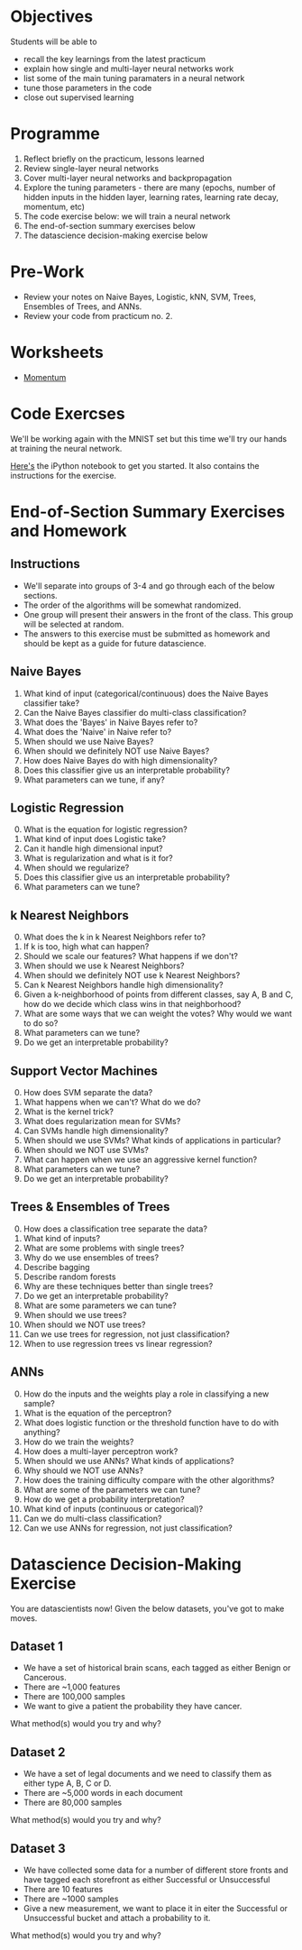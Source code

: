 # Objectives
Students will be able to
- recall the key learnings from the latest practicum
- explain how single and multi-layer neural networks work
- list some of the main tuning paramaters in a neural network
- tune those parameters in the code
- close out supervised learning

# Programme
1. Reflect briefly on the practicum, lessons learned
2. Review single-layer neural networks
3. Cover multi-layer neural networks and backpropagation
4. Explore the tuning parameters - there are many (epochs, number of hidden inputs in the hidden layer, learning rates, learning rate decay, momentum, etc)
5. The code exercise below: we will train a neural network
6. The end-of-section summary exercises below
7. The datascience decision-making exercise below

# Pre-Work
- Review your notes on Naive Bayes, Logistic, kNN, SVM, Trees, Ensembles of Trees, and ANNs.
- Review your code from practicum no. 2.

# Worksheets
- [Momentum](https://s3-us-west-2.amazonaws.com/ga-dat-2015-suneel/worksheets/ANNs_ctd/ANN_ctd_wksht_1.pdf)

# Code Exercses
We'll be working again with the MNIST set but this time we'll try our hands at training the neural network.

[Here's](http://nbviewer.ipython.org/gist/suneel0101/8e26f317b5ecc0f012b9) the iPython notebook to get you started. It also contains the instructions for the exercise.

# End-of-Section Summary Exercises and Homework
## Instructions
- We'll separate into groups of 3-4 and go through each of the below sections.
- The order of the algorithms will be somewhat randomized.
- One group will present their answers in the front of the class. This group will be selected at random.
- The answers to this exercise must be submitted as homework and should be kept as a guide for future datascience.

## Naive Bayes
1. What kind of input (categorical/continuous) does the Naive Bayes classifier take?
2. Can the Naive Bayes classifier do multi-class classification?
3. What does the 'Bayes' in Naive Bayes refer to?
4. What does the 'Naive' in Naive refer to?
5. When should we use Naive Bayes?
6. When should we definitely NOT use Naive Bayes?
7. How does Naive Bayes do with high dimensionality?
8. Does this classifier give us an interpretable probability?
9. What parameters can we tune, if any?

## Logistic Regression
0. What is the equation for logistic regression?
1. What kind of input does Logistic take?
2. Can it handle high dimensional input?
3. What is regularization and what is it for?
4. When should we regularize?
6. Does this classifier give us an interpretable probability?
7. What parameters can we tune?

## k Nearest Neighbors
0. What does the k in k Nearest Neighbors refer to?
1. If k is too, high what can happen?
2. Should we scale our features? What happens if we don't?
3. When should we use k Nearest Neighbors?
4. When should we definitely NOT use k Nearest Neighbors?
5. Can k Nearest Neighbors handle high dimensionality?
6. Given a k-neighborhood of points from different classes, say A, B and C, how do we decide which class wins in that neighborhood?
7. What are some ways that we can weight the votes? Why would we want to do so?
8. What parameters can we tune?
9. Do we get an interpretable probability?

## Support Vector Machines
0. How does SVM separate the data?
1. What happens when we can't? What do we do?
2. What is the kernel trick?
3. What does regularization mean for SVMs?
4. Can SVMs handle high dimensionality?
5. When should we use SVMs? What kinds of applications in particular?
6. When should we NOT use SVMs?
7. What can happen when we use an aggressive kernel function?
8. What parameters can we tune?
9. Do we get an interpretable probability?

##  Trees & Ensembles of Trees
0. How does a classification tree separate the data?
1. What kind of inputs?
1. What are some problems with single trees?
2. Why do we use ensembles of trees?
3. Describe bagging
4. Describe random forests
5. Why are these techniques better than single trees?
6. Do we get an interpretable probability?
7. What are some parameters we can tune?
8. When should we use trees?
9. When should we NOT use trees?
10. Can we use trees for regression, not just classification?
11. When to use regression trees vs linear regression?

## ANNs
0. How do the inputs and the weights play a role in classifying a new sample?
1. What is the equation of the perceptron?
1. What does logistic function or the threshold function have to do with anything?
1. How do we train the weights?
2. How does a multi-layer perceptron work?
3. When should we use ANNs? What kinds of applications?
4. Why should we NOT use ANNs?
5. How does the training difficulty compare with the other algorithms?
6. What are some of the parameters we can tune?
7. How do we get a probability interpretation?
8. What kind of inputs (continuous or categorical)?
8. Can we do multi-class classification?
9. Can we use ANNs for regression, not just classification?

# Datascience Decision-Making Exercise
You are datascientists now! Given the below datasets, you've got to make moves.

## Dataset 1
- We have a set of historical brain scans, each tagged as either Benign or Cancerous.
- There are ~1,000 features
- There are 100,000 samples
- We want to give a patient the probability they have cancer.

What method(s) would you try and why?

## Dataset 2
- We have a set of legal documents and we need to classify them as either type A, B, C or D.
- There are ~5,000 words in each document
- There are 80,000 samples

What method(s) would you try and why?

## Dataset 3
- We have collected some data for a number of different store fronts and have tagged each storefront as either Successful or Unsuccessful
- There are 10 features
- There are ~1000 samples
- Give a new measurement, we want to place it in eiter the Successful or Unsuccessful bucket and attach a probability to it.

What method(s) would you try and why?

